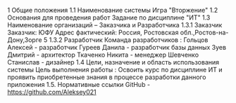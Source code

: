 1 Общие положения
1.1 Наименование системы
Игра "Вторжение"
1.2 Основания для проведения работ
Задание по дисциплине "ИТ"
1.3 Наименование организаций – Заказчика и Разработчика
1.3.1 Заказчик
Заказчик: ЮФУ
Адрес фактический: Россия, Ростовская обл.,Ростов-на-Дону,Зорге 5
1.3.2 Разработчик
Команда разработчиков :
Гольцов Алексей - разработчик
Гуреев Данила - разработчик базы данных
Зуев Дмитрий - архитектор
Ткаченко Никита - менеджер
Шевченко Станислав - дизайнер
1.4 Цели, назначение и область использования системы
Цель выполнения работы : Освоить курс по дисциплине ИТ и проявить приобретенные знания в процессе разработки данного приложения
1.5. Нормативные ссылки
GitHub - https://github.com/Aleksey021
